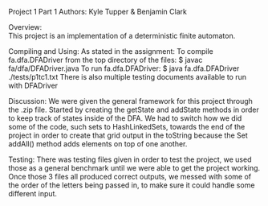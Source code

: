 Project 1 Part 1
Authors: Kyle Tupper & Benjamin Clark

Overview:<br/>
This project is an implementation of a deterministic finite automaton.

Compiling and Using:
As stated in the assignment:
To compile fa.dfa.DFADriver from the top directory of the files:
$ javac fa/dfa/DFADriver.java
To run fa.dfa.DFADriver:
$ java fa.dfa.DFADriver ./tests/p1tc1.txt
There is also multiple testing documents available to run with DFADriver

Discussion:
We were given the general framework for this project through the .zip file. Started by creating the getState and addState methods in order to keep track of states inside of the DFA. We had to switch how we did some of the code, such sets to HashLinkedSets, towards the end of the project in order to create that grid output in the toString because the Set addAll() method adds elements on top of one another.

Testing: 
There was testing files given in order to test the project, we used those as a general benchmark until we were able to get the project working. Once those 3 files all produced correct outputs, we messed with some of the order of the letters being passed in, to make sure it could handle some different input.
